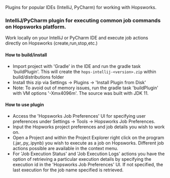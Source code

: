 Plugins for popular IDEs (IntelliJ, PyCharm) for working with Hopsworks.  

### IntelliJ/PyCharm plugin for executing common job commands on Hopsworks platform. 

Work locally on your IntelliJ or PyCharm IDE and execute job actions directly on Hopsworks (create,run,stop,etc.)

#### How to build/install
* Import project with 'Gradle' in the IDE and run the gradle task 'buildPlugin'. This will create the `hops-intellij-<version>.zip` within build/distributions folder
* Install this zip via Settings -> Plugins -> 'Install Plugin from Disk'
* Note: To avoid out of memory issues, run the gradle task 'buildPlugin' with VM options '-Xmx4096m'. The source was built with JDK 11.

#### How to use plugin
* Access the 'Hopsworks Job Preferences' UI for specifying user preferences under Settings -> Tools -> Hopsworks Job Preferences. 
* Input the Hopworks project preferences and job details you wish to work on. 
* Open a Project and within the Project Explorer right click on the program (.jar,.py,.ipynb) you wish to execute as a job on Hopsworks. Different job actions possible are available in the context menu. 
* For 'Job Execution Status' and 'Job Execution Logs' actions you have the option of retrieving a particular execution details by specifying the execution id in the 'Hopsworks Job Preferences' UI. If not specified, the last execution for the job name specified is retrieved. 
